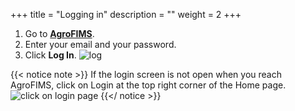 +++
title = "Logging in"
description = ""
weight = 2
+++

1.	Go to <a href="https://agrofims.org/" target="_blank">**AgroFIMS**</a>.
2.	Enter your email and your password.
3.	Click **Log In**.
![log](https://agrofims.github.io/helpdocs/images/log.png)

{{< notice note >}}
 If the login screen is not open when you reach AgroFIMS, click on Login at the top right corner of the Home page.
 ![click on login page](https://agrofims.github.io/helpdocs/images/login.png)
 {{</ notice >}}